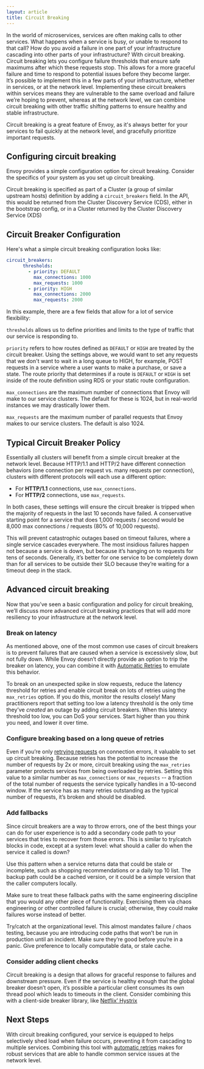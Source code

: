 ```yaml
---
layout: article
title: Circuit Breaking
---
```


[//]: # ( Copyright 2018 Turbine Labs, Inc.                                   )
[//]: # ( you may not use this file except in compliance with the License.    )
[//]: # ( You may obtain a copy of the License at                             )
[//]: # (                                                                     )
[//]: # (     http://www.apache.org/licenses/LICENSE-2.0                      )
[//]: # (                                                                     )
[//]: # ( Unless required by applicable law or agreed to in writing, software )
[//]: # ( distributed under the License is distributed on an "AS IS" BASIS,   )
[//]: # ( WITHOUT WARRANTIES OR CONDITIONS OF ANY KIND, either express or     )
[//]: # ( implied. See the License for the specific language governing        )
[//]: # ( permissions and limitations under the License.                      )

[//]: # (Circuit Breaking)

In the world of microservices, services are often making calls to other
services. What happens when a service is busy, or unable to respond to that
call? How do you avoid a failure in one part of your infrastructure cascading
into other parts of your infrastructure? With circuit breaking. Circuit
breaking lets you configure failure thresholds that ensure safe maximums after
which these requests stop. This allows for a more graceful failure and time to
respond to potential issues before they become larger. It’s possible to
implement this in a few parts of your infrastructure, whether in services, or
at the network level. Implementing these circuit breakers within services means
they are vulnerable to the same overload and failure we’re hoping to prevent,
whereas at the network level, we can combine circuit breaking with other
traffic shifting patterns to ensure healthy and stable infrastructure.

Circuit breaking is a great feature of Envoy, as it's always better for your
services to fail quickly at the network level, and gracefully prioritize
important requests.

## Configuring circuit breaking

Envoy provides a simple configuration option for circuit breaking. Consider the
specifics of your system as you set up circuit breaking.

Circuit breaking is specified as part of a Cluster (a group of similar upstream
hosts) definition by adding a `circuit_breakers` field. In the API, this would
be returned from the Cluster Discovery Service (CDS), either in the bootstrap
config, or in a Cluster returned by the Cluster Discovery Service (XDS)

## Circuit Breaker Configuration

Here's what a simple circuit breaking configuration looks like:

```yaml
circuit_breakers:
      thresholds:
        - priority: DEFAULT
          max_connections: 1000
          max_requests: 1000
        - priority: HIGH
          max_connections: 2000
          max_requests: 2000
```

In this example, there are a few fields that allow for a lot of service
flexibility:

`thresholds` allows us to define priorities and limits to the type of
traffic that our service is responding to.

`priority` refers to how routes defined as `DEFAULT` or `HIGH` are treated by
the circuit breaker. Using the settings above, we would want to set any
requests that we don't want to wait in a long queue to HIGH, for example, POST
requests in a service where a user wants to make a purchase, or save a state.
The route priority that determines if a route is `DEFAULT` or `HIGH` is set
inside of the route definition using RDS or your static route configuration.

`max_connections` are the maximum number of connections that Envoy will make to
our service clusters. The default for these is 1024, but in real-world
instances we may drastically lower them.

`max_requests` are the maximum number of parallel requests that Envoy makes to
our service clusters. The default is also 1024.

## Typical Circuit Breaker Policy

Essentially all clusters will benefit from a simple circuit breaker at the
network level. Because HTTP/1.1 and HTTP/2 have different connection behaviors
(one connection per request vs. many requests per connection), clusters with
different protocols will each use a different option:

 - For **HTTP/1.1** connections, use `max_connections`.
 - For **HTTP/2** connections, use `max_requests`.

In both cases, these settings will ensure the circuit breaker is tripped  when
the majority of requests in the last 10 seconds have failed. A conservative
starting point for a service that does 1,000 requests / second would be 8,000
max connections / requests (80% of 10,000 requests).

This will prevent catastrophic outages based on timeout failures, where a
single service cascades everywhere. The most insidious failures happen not
because a service is down, but because it’s hanging on to requests for tens of
seconds. Generally, it’s better for one service to be  completely down than for
all services to be outside their SLO because they’re waiting for a timeout deep
in the stack.

## Advanced circuit breaking

Now that you’ve seen a basic configuration and policy for circuit breaking,
we’ll discuss more advanced circuit breaking practices that will add more
resiliency to your infrastructure at the network level.

###  Break on latency

As mentioned above, one of the most common use cases of circuit breakers is to
prevent failures that are caused when a service is excessively slow, but not
fully down. While Envoy doesn’t directly provide an option to trip the breaker
on latency, you can combine it with [Automatic Retries](automatic-retries.html)
to emulate this behavior.

To break on an unexpected spike in slow requests, reduce the latency threshold
for retries and enable circuit break on lots of retries using the `max_retries`
option. If you do this, monitor the results closely! Many practitioners report
that setting too low a latency threshold is the only time they’ve *created* an
outage by adding circuit breakers. When this latency threshold too low, you can
DoS your services. Start higher than you think you need, and lower it over
time.

### Configure breaking based on a long queue of retries

Even if you’re only [retrying requests](automatic-retries.html) on connection
errors, it valuable to set up circuit breaking. Because retries has the
potential to increase the number of requests by 2x or more, circuit breaking
using the `max_retries` parameter protects services from being overloaded by
retries. Setting this value to a similar number as `max_connections` or
`max_requests` -- a fraction of the total number of requests the service
typically handles in a 10-second window. If the service has as many retries
outstanding as the typical number of requests, it’s broken and should be
disabled.

 ### Add fallbacks

Since circuit breakers are a way to throw errors, one of the best things your
can do for user experience is to add a secondary code path to your services
that tries to recover from those errors. This is similar to try/catch blocks in
code, except at a system level: what should a caller do when the service it
called is down?

Use this pattern when a service returns data that could be stale or incomplete,
such as shopping recommendations or a daily top 10 list. The backup path could
be a cached version, or it could be a simple version that the caller computers
locally.

Make sure to treat these fallback paths with the same engineering discipline
that you would any other piece of functionality. Exercising them via chaos
engineering or other controlled failure is crucial; otherwise, they could make
failures worse instead of better.

Try/catch at the organizational level. This almost mandates failure / chaos
testing, because you are introducing code paths that won’t be run in production
until an incident. Make sure they’re good before you’re in a panic. Give
preference to locally computable data, or stale cache.

### Consider adding client checks

Circuit breaking is a design that allows for graceful response to failures and
downstream pressure. Even if the service is healthy enough that the global
breaker doesn’t open, it’s possible a particular client consumes its own thread
pool which leads to timeouts in the client. Consider combining this with a
client-side breaker library, like
[Netflix’ Hystrix](https://github.com/Netflix/Hystrix)

## Next Steps

With circuit breaking configured, your service is equipped to helps selectively
shed load when failure occurs, preventing it from cascading to multiple
services. Combining this tool with
[automatic retries](automatic-retries.html)
makes for robust services that are able to handle common service issues at the
network level.
